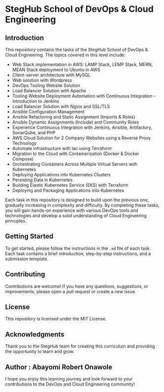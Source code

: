 # StegHub School of DevOps & Cloud Engineering



## Introduction

This repository contains the tasks of the StegHub School of DevOps & Cloud Engineering. The topics covered in this level include:

- Web Stack implementation in AWS: LAMP Stack, LEMP Stack, MERN, MEAN Stack deployment to Ubuntu in AWS
- Client-server architecture with MySQL
- Web solution with Wordpress
- DevOps Tooling Website Solution
- Load Balancer Solution with Apache
- Tooling Website Deployment Automation with Continuous Integration - Introduction to Jenkins
- Load Balancer Solution with Nginx and SSL/TLS
- Ansible Configuration Management
- Ansible Refactoring and Static Assignment (Imports & Roles)
- Ansible Dynamic Assignments (Include) and Community Roles
- Experience Continuous Integration with Jenkins, Ansible, Artifactory, SonarQube, and PHP
- AWS Cloud Solution for 2 Company Websites using a Reverse Proxy Technology
- Automate Infrastructure with Iac using Terraform
- Migration to the Cloud with Containerization (Docker & Docker Compose)
- Orchestrating Containers Across Multiple Virtual Servers with Kubernetes
- Deploying Applications into Kubernetes Clusters
- Persisting Data in Kubernetes
- Building Elastic Kubernetes Service (EKS) with Terraform
- Deploying and Packaging Applications into Kubernetes

Each task in this repository is designed to build upon the previous one, gradually increasing in complexity and difficulty. By completing these tasks, you will gain hands-on experience with various DevOps tools and technologies and develop a solid understanding of Cloud Engineering principles.

## Getting Started

To get started, please follow the instructions in the `.md` file of each task. Each task contains a brief introduction, step-by-step instructions, and a submission template.

## Contributing

Contributions are welcome! If you have any questions, suggestions, or improvements, please open a pull request or create a new issue.

## License

This repository is licensed under the MIT License.

## Acknowledgments

Thank you to the StegHub team for creating this curriculum and providing the opportunity to learn and grow.

## Author : Abayomi Robert Onawole 

I hope you enjoy this learning journey and look forward to your contributions to the DevOps and Cloud Engineering community!
